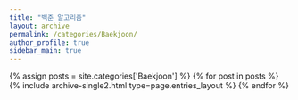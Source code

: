 ```yaml
---
title: "백준 알고리즘"
layout: archive
permalink: /categories/Baekjoon/
author_profile: true
sidebar_main: true
---
```



{% assign posts = site.categories['Baekjoon'] %}
{% for post in posts %} {% include archive-single2.html type=page.entries_layout %} {% endfor %}
